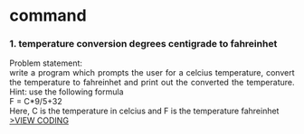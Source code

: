 <h1><b>command</b></h1>
<h3>1. temperature conversion degrees centigrade to fahreinhet</h3>
<p align="justify">Problem statement:<br>
    write a program which prompts the user for a celcius temperature, convert the temperature to fahreinhet  and print out the converted the temperature.
  Hint: use the following formula<br>
  F = C*9/5+32<br>
  Here, C is the temperature in celcius and F is the temperature fahreinhet <br><a href="https://github.com/faizH3/newbie/blob/MyCourses/MK%20Kita/Praktikum%20pemrograman/PYTHON/1.konversi_suhu.py">>VIEW CODING</a></p>
